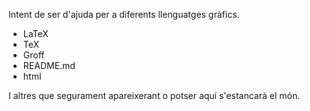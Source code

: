 Intent de ser d'ajuda per a diferents llenguatges gràfics.

* LaTeX
* TeX
* Groff
* README.md
* html

I altres que segurament apareixerant o potser aquí s'estancarà el món.
